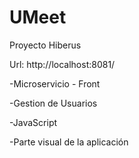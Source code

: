 # UMeet
Proyecto Hiberus

Url: http://localhost:8081/

-Microservicio - Front 

-Gestion de Usuarios

-JavaScript

-Parte visual de la aplicación
